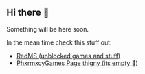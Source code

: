 ## Hi there 👋

Something will be here soon.

In the mean time check this stuff out:

- [RedMS (unblocked games and stuff)](https://redms.lol)
- [PhxrmxcyGames Page thigny (its empty 🥲)](https://phxrmxcygames.lol)
